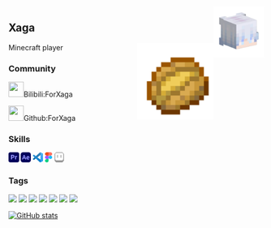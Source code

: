<img align="right" src="./avatarHead.png" width="100" heiget="100">

## Xaga
Minecraft player
<img align="right" src="./icons/Baked_Potato_JE4_BE2@1x.png" width="150" heiget="150">
### **Community**

<a href="https://space.bilibili.com/409605133"><code><img height="30" width="30" src="https://i0.hdslb.com/bfs/static/jinkela/long/images/favicon.ico"></code></a>Bilibili:ForXaga

<a href="github.com/forxaga"><code><img height="30" width="30" src="https://github.com/fluidicon.png"></code></a>Github:ForXaga



### **Skills**
<code><img height="20" src="./icons/LogosAdobePremiere.svg"></code>
<code><img height="20" src="./icons/SkillIconsAftereffects.svg"></code>
<code><img height="20" src="./icons/DeviconVscode.svg"></code>
<code><img height="20" src="./icons/LogosFigma.svg"></code>
<code><img height="20" src="./icons/SimpleIconsAseprite.svg"></code>

### **Tags**
![](https://img.shields.io/badge/For-Xaga-black)
![](https://img.shields.io/badge/Git-Hub-white)
![](https://img.shields.io/badge/VS-Code-aqua)
![](https://img.shields.io/badge/After-Effects-purple)
![](https://img.shields.io/badge/Mine-craft-green)
![](https://img.shields.io/badge/I-Love%20you-red)
![](https://img.shields.io/badge/China-🇨🇳-red)



[![GitHub stats](https://github-readme-stats.vercel.app/api?username=ForXaga&show_icons=true&theme=tokyonight)](https://b23.tv/iEJTnPp)
